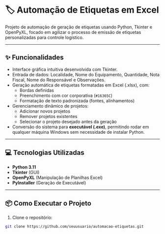 # 🏷️ Automação de Etiquetas em Excel

Projeto de automação de geração de etiquetas usando Python, Tkinter e OpenPyXL, focado em agilizar o processo de emissão de etiquetas personalizadas para controle logístico.

---

## ✨ Funcionalidades

- Interface gráfica intuitiva desenvolvida com Tkinter.
- Entrada de dados: Localidade, Nome do Equipamento, Quantidade, Nota Fiscal, Nome do Responsável e Observações.
- Geração automática de etiquetas formatadas em Excel (.xlsx), com:
  - Bordas definidas
  - Preenchimento com cor corporativa (`#16365C`)
  - Formatação de texto padronizada (fontes, alinhamentos)
- Gerenciamento dinâmico de projetos:
  - Adicionar novos projetos
  - Remover projetos existentes
  - Selecionar o projeto desejado antes da geração
- Conversão do sistema para **executável (.exe)**, permitindo rodar em qualquer máquina Windows sem necessidade de instalar Python.

---

## 💻 Tecnologias Utilizadas

- **Python 3.11**
- **Tkinter** (GUI)
- **OpenPyXL** (Manipulação de Planilhas Excel)
- **PyInstaller** (Geração de Executável)

---
## 📦 Como Executar o Projeto

1. Clone o repositório:

```bash
git clone https://github.com/seuusuario/automacao-etiquetas.git
